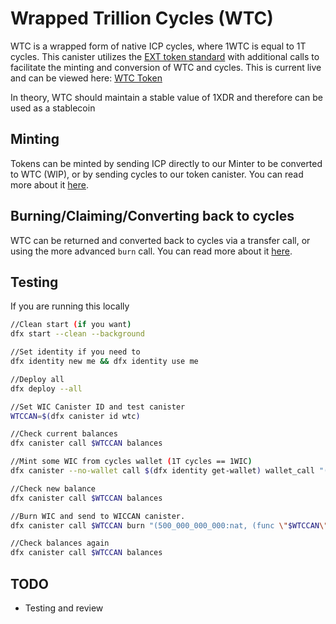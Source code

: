 # Wrapped Trillion Cycles (WTC)

WTC is a wrapped form of native ICP cycles, where 1WTC is equal to 1T cycles. This canister utilizes the [EXT token standard](https://github.com/Toniq-Labs/extendable-token/blob/main/README.md) with additional calls to facilitate the minting and conversion of WTC and cycles. This is current live and can be viewed here: [WTC Token](https://dsneu-dyaaa-aaaad-qagwa-cai.ic.fleek.co/)

In theory, WTC should maintain a stable value of 1XDR and therefore can be used as a stablecoin

## Minting
Tokens can be minted by sending ICP directly to our Minter to be converted to WTC (WIP), or by sending cycles to our token canister. You can read more about it [here](MINTING.md).

## Burning/Claiming/Converting back to cycles
WTC can be returned and converted back to cycles via a transfer call, or using the more advanced `burn` call. You can read more about it [here](CLAIMING.md).

## Testing
If you are running this locally

```bash
//Clean start (if you want)
dfx start --clean --background

//Set identity if you need to
dfx identity new me && dfx identity use me

//Deploy all
dfx deploy --all

//Set WIC Canister ID and test canister
WTCCAN=$(dfx canister id wtc)

//Check current balances
dfx canister call $WTCCAN balances

//Mint some WIC from cycles wallet (1T cycles == 1WIC)
dfx canister --no-wallet call $(dfx identity get-wallet) wallet_call "(record { canister = principal \"$WTCCAN\"; method_name = \"mint\"; args = blob \"DIDL\00\01\7f\"; cycles = (1_000_000_000_000:nat64); } )"

//Check new balance
dfx canister call $WTCCAN balances

//Burn WIC and send to WICCAN canister. 
dfx canister call $WTCCAN burn "(500_000_000_000:nat, (func \"$WTCCAN\".acceptCycles))"

//Check balances again
dfx canister call $WTCCAN balances
```
## TODO
- Testing and review
